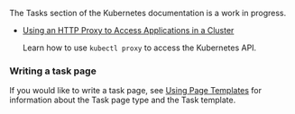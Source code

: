 ---
---

The Tasks section of the Kubernetes documentation is a work in progress.

* [Using an HTTP Proxy to Access Applications in a Cluster](/docs/tasks/access-application-cluster/http-proxy-access-application-cluster)

    Learn how to use `kubectl proxy` to access the Kubernetes API.

### Writing a task page

If you would like to write a task page, see
[Using Page Templates](/docs/contribute/page-templates)
for information about the Task page type and the Task template.
